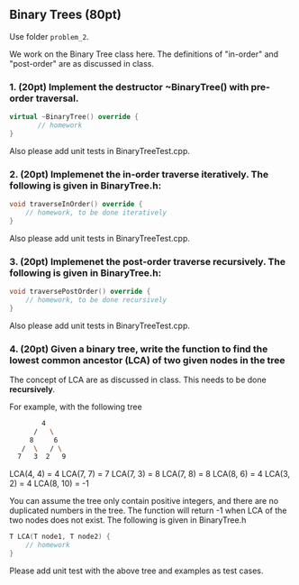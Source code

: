 ## Binary Trees (80pt)

Use folder ```problem_2```.

We work on the Binary Tree class here. The definitions of "in-order" and "post-order" are as discussed in class. 

### 1. (20pt) Implement the destructor ~BinaryTree() with pre-order traversal. 
```c++
virtual ~BinaryTree() override {
       // homework
}
```
Also please add unit tests in BinaryTreeTest.cpp.

### 2. (20pt) Implemenet the in-order traverse iteratively. The following is given in BinaryTree.h:

```c++
void traverseInOrder() override {
    // homework, to be done iteratively
}
```

Also please add unit tests in BinaryTreeTest.cpp.

### 3. (20pt) Implemenet the post-order traverse recursively. The following is given in BinaryTree.h:
```c++
void traversePostOrder() override {
    // homework, to be done recursively
}
```

Also please add unit tests in BinaryTreeTest.cpp.

### 4. (20pt) Given a binary tree, write the function to find the lowest common ancestor (LCA) of two given nodes in the tree

The concept of LCA are as discussed in class. This needs to be done **recursively**. 

For example, with the following tree
```bash
        4
      /   \
     8     6
   /  \   / \
  7   3  2   9
```
LCA(4, 4) = 4
LCA(7, 7) = 7
LCA(7, 3) = 8
LCA(7, 8) = 8
LCA(8, 6) = 4
LCA(3, 2) = 4
LCA(8, 10) = -1

You can assume the tree only contain positive integers, and there are no duplicated numbers in the tree. The function will return -1 when LCA of the two nodes does not exist. The following is given in BinaryTree.h

```c++
T LCA(T node1, T node2) {
    // homework
}
```

Please add unit test with the above tree and examples as test cases. 
